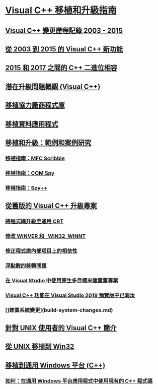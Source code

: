 # [Visual C++ 移植和升級指南](visual-cpp-porting-and-upgrading-guide.md)
## [Visual C++ 變更歷程記錄 2003 - 2015](visual-cpp-change-history-2003-2015.md)
## [從 2003 到 2015 的 Visual C++ 新功能](visual-cpp-what-s-new-2003-through-2015.md)
## [2015 和 2017 之間的 C++ 二進位相容](binary-compat-2015-2017.md)
## [潛在升級問題概觀 (Visual C++)](overview-of-potential-upgrade-issues-visual-cpp.md)
## [移植協力廠商程式庫](porting-third-party-libraries.md)
## [移植資料應用程式](../data/data-access-programming-mfc-atl.md)
## [移植和升級：範例和案例研究](porting-and-upgrading-examples-and-case-studies.md)
### [移植指南：MFC Scribble](porting-guide-mfc-scribble.md)
### [移植指南：COM Spy](porting-guide-com-spy.md)
### [移植指南：Spy++](porting-guide-spy-increment.md)
## [從舊版的 Visual C++ 升級專案](upgrading-projects-from-earlier-versions-of-visual-cpp.md)
### [將程式碼升級至通用 CRT](upgrade-your-code-to-the-universal-crt.md)
### [修改 WINVER 和 _WIN32_WINNT](modifying-winver-and-win32-winnt.md)
### [修正程式庫內部項目上的相依性](fix-your-dependencies-on-library-internals.md)
### [浮點數的移轉問題](floating-point-migration-issues.md)
### [在 Visual Studio 中使用原生多目標來建置舊專案](use-native-multi-targeting.md)
### [Visual C++ 功能在 Visual Studio 2019 預覽版中已淘汰](features-deprecated-in-visual-studio.md)
### []建置系統變更](build-system-changes.md)
## [針對 UNIX 使用者的 Visual C++ 簡介](introduction-to-visual-cpp-for-unix-users.md)
## [從 UNIX 移植到 Win32](porting-from-unix-to-win32.md)
## [移植到通用 Windows 平台 (C++)](porting-to-the-universal-windows-platform-cpp.md)
### [如何：在通用 Windows 平台應用程式中使用現有的 C++ 程式碼](how-to-use-existing-cpp-code-in-a-universal-windows-platform-app.md)

